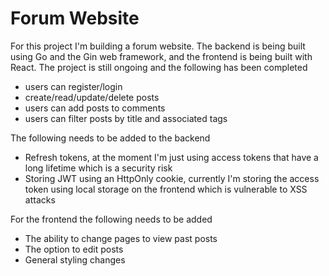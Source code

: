 # Forum Website
For this project I'm building a forum website. The backend is being built using Go and the Gin web framework, and the frontend is being built with React. The project is still ongoing and the following has been completed
* users can register/login
* create/read/update/delete posts
* users can add posts to comments
* users can filter posts by title and associated tags

The following needs to be added to the backend
* Refresh tokens, at the moment I'm just using access tokens that have a long lifetime which is a security risk
* Storing JWT using an HttpOnly cookie, currently I'm storing the access token using local storage on the frontend which is vulnerable to XSS attacks  

For the frontend the following needs to be added
* The ability to change pages to view past posts
* The option to edit posts
* General styling changes
